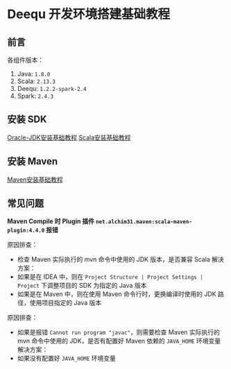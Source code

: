 # Deequ 开发环境搭建基础教程


## 前言

各组件版本：
1. Java: `1.8.0`
2. Scala: `2.13.3`
3. Deequ: `1.2.2-spark-2.4`
4. Spark: `2.4.3`

## 安装 SDK

[Oracle-JDK安装基础教程](work/programming/Java/Operation/Oracle-JDK安装基础教程.md)
[Scala安装基础教程](work/programming/Scala/Scala安装基础教程.md)

## 安装 Maven

[Maven安装基础教程](work/programming/Java/Tools/Apache-Maven/Maven安装基础教程.md)


## 常见问题

**Maven Compile 时 Plugin 插件 `net.alchim31.maven:scala-maven-plugin:4.4.0` 报错**

原因排查：
- 检查 Maven 实际执行的 mvn 命令中使用的 JDK 版本，是否兼容 Scala
解决方案：
- 如果是在 IDEA 中，则在 `Project Structure | Project Settings | Project` 下调整项目的 SDK 为指定的 Java 版本
- 如果是在 Maven 中，则在使用 Maven 命令行时，更换编译时使用的 JDK 路径，使用项目指定的 Java 版本

原因排查：
- 如果是报错 `Cannot run program "javac"`，则需要检查 Maven 实际执行的 mvn 命令中使用的 JDK，是否有配置好 Maven 依赖的 `JAVA_HOME` 环境变量
解决方案：
- 如果没有配置好 `JAVA_HOME` 环境变量